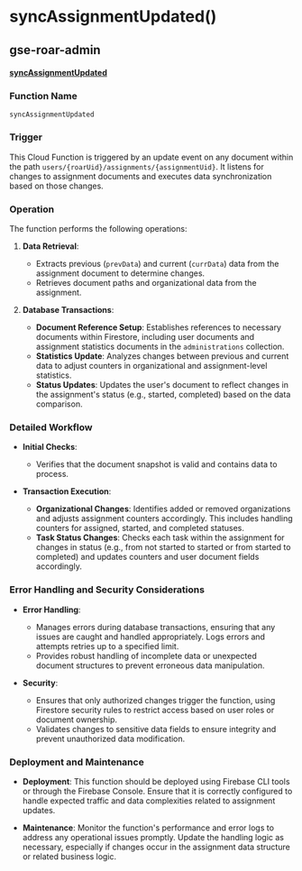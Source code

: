 # syncAssignmentUpdated()

## gse-roar-admin

#### [syncAssignmentUpdated](https://github.com/yeatmanlab/roar-firebase-functions/blob/e784650492722d24069aa9b0704d1873ea5dafee/gse-roar-admin/functions/src/index.ts#L640)

### Function Name
`syncAssignmentUpdated`

### Trigger
This Cloud Function is triggered by an update event on any document within the path `users/{roarUid}/assignments/{assignmentUid}`. It listens for changes to assignment documents and executes data synchronization based on those changes.

### Operation
The function performs the following operations:

1. **Data Retrieval**:
   - Extracts previous (`prevData`) and current (`currData`) data from the assignment document to determine changes.
   - Retrieves document paths and organizational data from the assignment.

2. **Database Transactions**:
   - **Document Reference Setup**: Establishes references to necessary documents within Firestore, including user documents and assignment statistics documents in the `administrations` collection.
   - **Statistics Update**: Analyzes changes between previous and current data to adjust counters in organizational and assignment-level statistics.
   - **Status Updates**: Updates the user's document to reflect changes in the assignment's status (e.g., started, completed) based on the data comparison.

### Detailed Workflow

- **Initial Checks**:
  - Verifies that the document snapshot is valid and contains data to process.

- **Transaction Execution**:
  - **Organizational Changes**: Identifies added or removed organizations and adjusts assignment counters accordingly. This includes handling counters for assigned, started, and completed statuses.
  - **Task Status Changes**: Checks each task within the assignment for changes in status (e.g., from not started to started or from started to completed) and updates counters and user document fields accordingly.

### Error Handling and Security Considerations

- **Error Handling**:
  - Manages errors during database transactions, ensuring that any issues are caught and handled appropriately. Logs errors and attempts retries up to a specified limit.
  - Provides robust handling of incomplete data or unexpected document structures to prevent erroneous data manipulation.

- **Security**:
  - Ensures that only authorized changes trigger the function, using Firestore security rules to restrict access based on user roles or document ownership.
  - Validates changes to sensitive data fields to ensure integrity and prevent unauthorized data modification.

### Deployment and Maintenance

- **Deployment**: This function should be deployed using Firebase CLI tools or through the Firebase Console. Ensure that it is correctly configured to handle expected traffic and data complexities related to assignment updates.
  
- **Maintenance**: Monitor the function's performance and error logs to address any operational issues promptly. Update the handling logic as necessary, especially if changes occur in the assignment data structure or related business logic.
